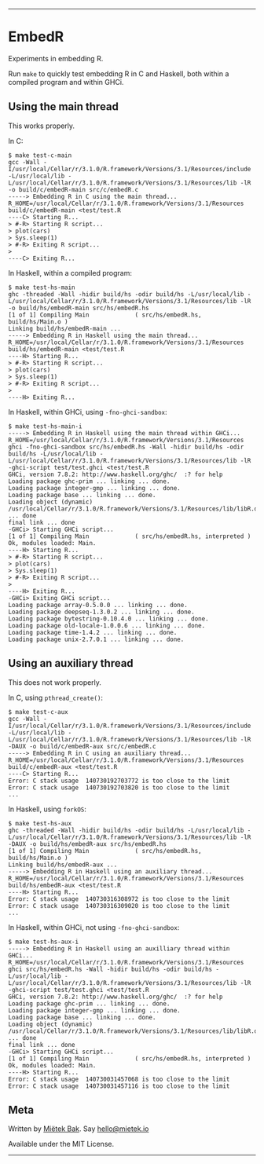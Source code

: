 ----


EmbedR
======

Experiments in embedding R.

Run `make` to quickly test embedding R in C and Haskell, both within a compiled program and within GHCi.


Using the main thread
---------------------

This works properly.

In C:

    $ make test-c-main
    gcc -Wall -I/usr/local/Cellar/r/3.1.0/R.framework/Versions/3.1/Resources/include  -L/usr/local/lib -L/usr/local/Cellar/r/3.1.0/R.framework/Versions/3.1/Resources/lib -lR  -o build/c/embedR-main src/c/embedR.c
    -----> Embedding R in C using the main thread...
    R_HOME=/usr/local/Cellar/r/3.1.0/R.framework/Versions/3.1/Resources build/c/embedR-main <test/test.R
    ----C> Starting R...
    > #-R> Starting R script...
    > plot(cars)
    > Sys.sleep(1)
    > #-R> Exiting R script...
    >
    ----C> Exiting R...

In Haskell, within a compiled program:

    $ make test-hs-main
    ghc -threaded -Wall -hidir build/hs -odir build/hs -L/usr/local/lib -L/usr/local/Cellar/r/3.1.0/R.framework/Versions/3.1/Resources/lib -lR  -o build/hs/embedR-main src/hs/embedR.hs
    [1 of 1] Compiling Main             ( src/hs/embedR.hs, build/hs/Main.o )
    Linking build/hs/embedR-main ...
    -----> Embedding R in Haskell using the main thread...
    R_HOME=/usr/local/Cellar/r/3.1.0/R.framework/Versions/3.1/Resources build/hs/embedR-main <test/test.R
    ----H> Starting R...
    > #-R> Starting R script...
    > plot(cars)
    > Sys.sleep(1)
    > #-R> Exiting R script...
    >
    ----H> Exiting R...

In Haskell, within GHCi, using `-fno-ghci-sandbox`:

    $ make test-hs-main-i
    -----> Embedding R in Haskell using the main thread within GHCi...
    R_HOME=/usr/local/Cellar/r/3.1.0/R.framework/Versions/3.1/Resources ghci -fno-ghci-sandbox src/hs/embedR.hs -Wall -hidir build/hs -odir build/hs -L/usr/local/lib -L/usr/local/Cellar/r/3.1.0/R.framework/Versions/3.1/Resources/lib -lR  -ghci-script test/test.ghci <test/test.R
    GHCi, version 7.8.2: http://www.haskell.org/ghc/  :? for help
    Loading package ghc-prim ... linking ... done.
    Loading package integer-gmp ... linking ... done.
    Loading package base ... linking ... done.
    Loading object (dynamic) /usr/local/Cellar/r/3.1.0/R.framework/Versions/3.1/Resources/lib/libR.dylib ... done
    final link ... done
    -GHCi> Starting GHCi script...
    [1 of 1] Compiling Main             ( src/hs/embedR.hs, interpreted )
    Ok, modules loaded: Main.
    ----H> Starting R...
    > #-R> Starting R script...
    > plot(cars)
    > Sys.sleep(1)
    > #-R> Exiting R script...
    >
    ----H> Exiting R...
    -GHCi> Exiting GHCi script...
    Loading package array-0.5.0.0 ... linking ... done.
    Loading package deepseq-1.3.0.2 ... linking ... done.
    Loading package bytestring-0.10.4.0 ... linking ... done.
    Loading package old-locale-1.0.0.6 ... linking ... done.
    Loading package time-1.4.2 ... linking ... done.
    Loading package unix-2.7.0.1 ... linking ... done.


Using an auxiliary thread
-------------------------

This does not work properly.

In C, using `pthread_create()`:

    $ make test-c-aux
    gcc -Wall -I/usr/local/Cellar/r/3.1.0/R.framework/Versions/3.1/Resources/include  -L/usr/local/lib -L/usr/local/Cellar/r/3.1.0/R.framework/Versions/3.1/Resources/lib -lR  -DAUX -o build/c/embedR-aux src/c/embedR.c
    -----> Embedding R in C using an auxiliary thread...
    R_HOME=/usr/local/Cellar/r/3.1.0/R.framework/Versions/3.1/Resources build/c/embedR-aux <test/test.R
    ----C> Starting R...
    Error: C stack usage  140730192703772 is too close to the limit
    Error: C stack usage  140730192703820 is too close to the limit
    ...

In Haskell, using `forkOS`:

    $ make test-hs-aux
    ghc -threaded -Wall -hidir build/hs -odir build/hs -L/usr/local/lib -L/usr/local/Cellar/r/3.1.0/R.framework/Versions/3.1/Resources/lib -lR  -DAUX -o build/hs/embedR-aux src/hs/embedR.hs
    [1 of 1] Compiling Main             ( src/hs/embedR.hs, build/hs/Main.o )
    Linking build/hs/embedR-aux ...
    -----> Embedding R in Haskell using an auxiliary thread...
    R_HOME=/usr/local/Cellar/r/3.1.0/R.framework/Versions/3.1/Resources build/hs/embedR-aux <test/test.R
    ----H> Starting R...
    Error: C stack usage  140730316308972 is too close to the limit
    Error: C stack usage  140730316309020 is too close to the limit
    ...

In Haskell, within GHCi, not using `-fno-ghci-sandbox`:

    $ make test-hs-aux-i
    -----> Embedding R in Haskell using an auxilliary thread within GHCi...
    R_HOME=/usr/local/Cellar/r/3.1.0/R.framework/Versions/3.1/Resources ghci src/hs/embedR.hs -Wall -hidir build/hs -odir build/hs -L/usr/local/lib -L/usr/local/Cellar/r/3.1.0/R.framework/Versions/3.1/Resources/lib -lR  -ghci-script test/test.ghci <test/test.R
    GHCi, version 7.8.2: http://www.haskell.org/ghc/  :? for help
    Loading package ghc-prim ... linking ... done.
    Loading package integer-gmp ... linking ... done.
    Loading package base ... linking ... done.
    Loading object (dynamic) /usr/local/Cellar/r/3.1.0/R.framework/Versions/3.1/Resources/lib/libR.dylib ... done
    final link ... done
    -GHCi> Starting GHCi script...
    [1 of 1] Compiling Main             ( src/hs/embedR.hs, interpreted )
    Ok, modules loaded: Main.
    ----H> Starting R...
    Error: C stack usage  140730031457068 is too close to the limit
    Error: C stack usage  140730031457116 is too close to the limit



Meta
----

Written by [Miëtek Bak][].  Say hello@mietek.io

Available under the MIT License.


----

[Miëtek Bak]: http://mietek.io
